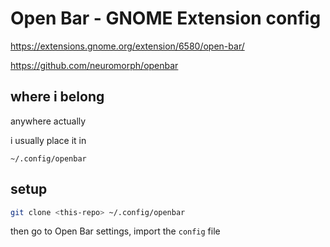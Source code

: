 # Open Bar - GNOME Extension config

https://extensions.gnome.org/extension/6580/open-bar/

https://github.com/neuromorph/openbar

## where i belong

anywhere actually

i usually place it in
```
~/.config/openbar
```

## setup

```bash
git clone <this-repo> ~/.config/openbar
```

then go to Open Bar settings, import the `config` file
